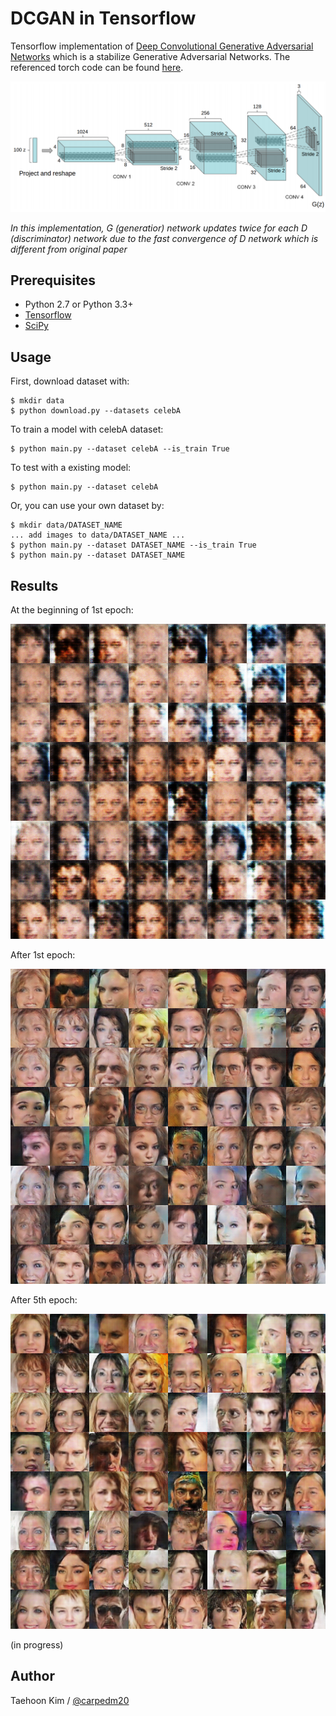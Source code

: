 DCGAN in Tensorflow
====================

Tensorflow implementation of [Deep Convolutional Generative Adversarial Networks](http://arxiv.org/abs/1511.06434) which is a stabilize Generative Adversarial Networks. The referenced torch code can be found [here](https://github.com/soumith/dcgan.torch).

![alt tag](DCGAN.png)

*In this implementation, G (generatior) network updates twice for each D (discriminator) network due to the fast convergence of D network which is different from original paper*


Prerequisites
-------------

- Python 2.7 or Python 3.3+
- [Tensorflow](https://www.tensorflow.org/)
- [SciPy](http://www.scipy.org/install.html)


Usage
-----

First, download dataset with:

    $ mkdir data
    $ python download.py --datasets celebA

To train a model with celebA dataset:

    $ python main.py --dataset celebA --is_train True

To test with a existing model:

    $ python main.py --dataset celebA

Or, you can use your own dataset by:

    $ mkdir data/DATASET_NAME
    ... add images to data/DATASET_NAME ...
    $ python main.py --dataset DATASET_NAME --is_train True
    $ python main.py --dataset DATASET_NAME


Results
-------

At the beginning of 1st epoch:

![result1](assets/result_16_01_03.png)

After 1st epoch:

![result2](assets/result_16_01_04.png)

After 5th epoch:

![result3](assets/result_16_01_04_.png)

(in progress)

Author
------

Taehoon Kim / [@carpedm20](http://carpedm20.github.io/)
